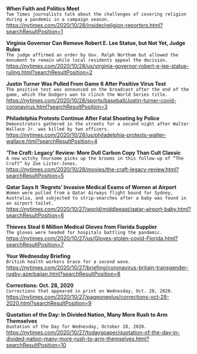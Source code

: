 **When Faith and Politics Meet**\
`Two Times journalists talk about the challenges of covering religion during a pandemic in a campaign season.`\
https://nytimes.com/2020/10/28/insider/religion-reporters.html?searchResultPosition=1

**Virginia Governor Can Remove Robert E. Lee Statue, but Not Yet, Judge Rules**\
`The judge affirmed an order by Gov. Ralph Northam but allowed the monument to remain while local residents appeal the decision.`\
https://nytimes.com/2020/10/28/us/virginia-governor-robert-e-lee-statue-ruling.html?searchResultPosition=2

**Justin Turner Was Pulled From Game 6 After Positive Virus Test**\
`The positive test was announced on the broadcast after the end of the game, which the Dodgers won to clinch the World Series title.`\
https://nytimes.com/2020/10/28/sports/baseball/Justin-turner-covid-coronavirus.html?searchResultPosition=3

**Philadelphia Protests Continue After Fatal Shooting by Police**\
`Demonstrators gathered in the streets for a second night after Walter Wallace Jr. was killed by two officers.`\
https://nytimes.com/2020/10/28/us/philadelphia-protests-walter-wallace.html?searchResultPosition=4

**‘The Craft: Legacy’ Review: More Dull Carbon Copy Than Cult Classic**\
`A new witchy foursome picks up the brooms in this follow-up of “The Craft” by Zoe Lister-Jones.`\
https://nytimes.com/2020/10/28/movies/the-craft-legacy-review.html?searchResultPosition=5

**Qatar Says It ‘Regrets’ Invasive Medical Exams of Women at Airport**\
`Women were pulled from a Qatar Airways flight bound for Sydney, Australia, and subjected to strip-searches after a baby was found in an airport toilet.`\
https://nytimes.com/2020/10/27/world/middleeast/qatar-airport-baby.html?searchResultPosition=6

**Thieves Steal 6 Million Medical Gloves from Florida Supplier**\
`The gloves were headed for hospitals battling the pandemic.`\
https://nytimes.com/2020/10/27/us/Gloves-stolen-covid-Florida.html?searchResultPosition=7

**Your Wednesday Briefing**\
`British health workers brace for a second wave.`\
https://nytimes.com/2020/10/27/briefing/coronavirus-britain-transgender-rugby-azerbaijan.html?searchResultPosition=8

**Corrections: Oct. 28, 2020**\
`Corrections that appeared in print on Wednesday, Oct. 28, 2020.`\
https://nytimes.com/2020/10/27/pageoneplus/corrections-oct-28-2020.html?searchResultPosition=9

**Quotation of the Day: In Divided Nation, Many More Rush to Arm Themselves**\
`Quotation of the Day for Wednesday, October 28, 2020.`\
https://nytimes.com/2020/10/27/todayspaper/quotation-of-the-day-in-divided-nation-many-more-rush-to-arm-themselves.html?searchResultPosition=10

